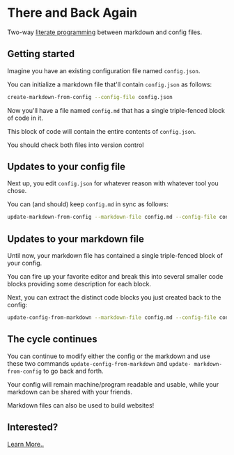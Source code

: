 # There and Back Again

Two-way [literate programming][literate] between markdown and config files.

[literate]: https://en.wikipedia.org/wiki/Literate_programming

## Getting started

Imagine you have an existing configuration file named `config.json`.

You can initialize a markdown file that'll contain `config.json` as
follows:

```sh
create-markdown-from-config --config-file config.json
```

Now you'll have a file named `config.md` that has a single
triple-fenced block of code in it.

This block of code will contain the entire contents of `config.json`.

You should check both files into version control

## Updates to your config file

Next up, you edit `config.json` for whatever reason with whatever tool
you chose.

You can (and should) keep `config.md` in sync as follows:

```sh
update-markdown-from-config --markdown-file config.md --config-file config.json
```

## Updates to your markdown file

Until now, your markdown file has contained a single triple-fenced
block of your config.

You can fire up your favorite editor and break this into several
smaller code blocks providing some description for each block.

Next, you can extract the distinct code blocks you just created back
to the config:

```sh
update-config-from-markdown --markdown-file config.md --config-file config.json
```

## The cycle continues

You can continue to modify either the config or the markdown and use
these two commands `update-config-from-markdown` and `update-
markdown-from-config` to go back and forth.

Your config will remain machine/program readable and usable, while
your markdown can be shared with your friends.

Markdown files can also be used to build websites!

## Interested?

[Learn More..](./docs/README.md)


